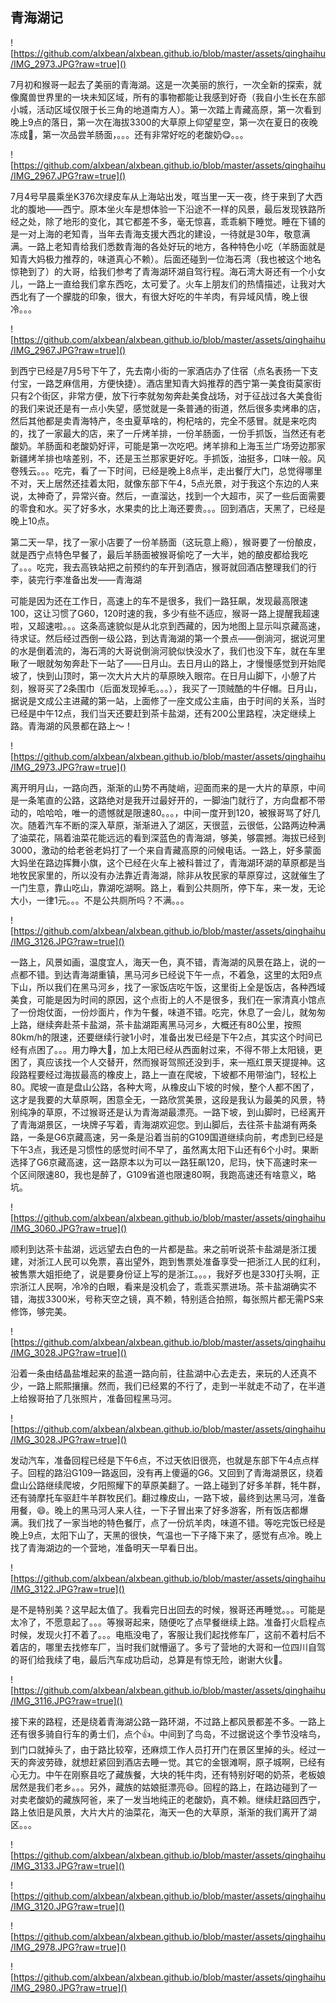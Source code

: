 ## 青海湖记

![https://github.com/alxbean/alxbean.github.io/blob/master/assets/qinghaihu/IMG_2973.JPG?raw=true]()

7月初和猴哥一起去了美丽的青海湖。这是一次美丽的旅行，一次全新的探索，就像魔兽世界里的一块未知区域，所有的事物都能让我感到好奇（我自小生长在东部小城，活动区域仅限于长三角的地道南方人）。第一次踏上青藏高原，第一次看到晚上9点的落日，第一次在海拔3300的大草原上仰望星空，第一次在夏日的夜晚冻成🐶，第一次品尝羊肠面，。。。还有非常好吃的老酸奶😋。。。

![https://github.com/alxbean/alxbean.github.io/blob/master/assets/qinghaihu/IMG_2967.JPG?raw=true]()

7月4号早晨乘坐K376次绿皮车从上海站出发，哐当里一天一夜，终于来到了大西北的腹地——西宁。原本坐火车是想体验一下沿途不一样的风景，最后发现铁路所经之处，除了地形的变化，其它都差不多，毫无惊喜，乖乖躺下睡觉。睡在下铺的是一对上海的老知青，当年去青海支援大西北的建设，一待就是30年，敬意满满。一路上老知青给我们悉数青海的各处好玩的地方，各种特色小吃（羊肠面就是知青大妈极力推荐的，味道真心不赖）。后面还碰到一位海石湾（我也被这个地名惊艳到了）的大哥，给我们参考了青海湖环湖自驾行程。海石湾大哥还有一个小女儿，一路上一直给我们拿东西吃，太可爱了。火车上朋友们的热情描述，让我对大西北有了一个朦胧的印象，很大，有很大好吃的牛羊肉，有异域风情，晚上很冷。。。

![https://github.com/alxbean/alxbean.github.io/blob/master/assets/qinghaihu/IMG_2967.JPG?raw=true]()

到西宁已经是7月5号下午了，先去南小街的一家酒店办了住宿（点名表扬一下支付宝，一路芝麻信用，方便快捷）。酒店里知青大妈推荐的西宁第一美食街莫家街只有2个街区，非常方便，放下行李就匆匆奔赴美食战场，对于征战过各大美食街的我们来说还是有一点小失望，感觉就是一条普通的街道，然后很多卖烤串的店，然后其他都是卖青海特产，冬虫夏草啥的，枸杞啥的，完全不感冒。就是来吃肉的，找了一家最大的店，来了一斤烤羊排，一份羊肠面，一份手抓饭，当然还有老酸奶。羊肠面和老酸奶好评，可能是第一次吃吧。烤羊排和上海玉兰广场旁边那家新疆烤羊排也啥差别，不，还是玉兰那家更好吃。手抓饭，油挺多，口味一般。风卷残云。。。吃完，看了一下时间，已经是晚上8点半，走出餐厅大门，总觉得哪里不对，天上居然还挂着太阳，就像东部下午4，5点光景，对于我这个东边的人来说，太神奇了，异常兴奋。然后，一直溜达，找到一个大超市，买了一些后面需要的零食和水。买了好多水，水果卖的比上海还要贵。。。回到酒店，天黑了，已经是晚上10点。

第二天一早，找了一家小店要了一份羊肠面（这玩意上瘾），猴哥要了一份酿皮，就是西宁点特色早餐了，最后羊肠面被猴哥偷吃了一大半，她的酿皮都给我吃了。。。吃完，我去高铁站把之前预约的车开到酒店，猴哥就回酒店整理我们的行李，装完行李准备出发——青海湖

可能是因为还在工作日，高速上的车不是很多，我们一路狂飙，发现最高限速100，这让习惯了G60，120时速的我，多少有些不适应，猴哥一路上提醒我超速啦，又超速啦。。。这条高速貌似是从北京到西藏的，因为地图上显示叫京藏高速，待求证。然后经过西倒一级公路，到达青海湖的第一个景点——倒淌河，据说河里的水是倒着流的，海石湾的大哥说倒淌河貌似快没水了，我们也没下车，就在车里瞅了一眼就匆匆奔赴下一站了——日月山。去日月山的路上，才慢慢感觉到开始爬坡了，快到山顶时，第一次大片大片的草原映入眼帘。在日月山脚下，小憩了片刻，猴哥买了2条围巾（后面发现掉毛。。。），我买了一顶贼酷的牛仔帽。日月山，据说是文成公主进藏的第一站，上面修了一座文成公主庙，由于时间的关系，当时已经是中午12点，我们当天还要赶到茶卡盐湖，还有200公里路程，决定继续上路。青海湖的风景都在路上～！

![https://github.com/alxbean/alxbean.github.io/blob/master/assets/qinghaihu/IMG_2973.JPG?raw=true]()

离开明月山，一路向西，渐渐的山势不再陡峭，迎面而来的是一大片的草原，中间是一条笔直的公路，这路绝对是我开过最好开的，一脚油门就行了，方向盘都不带动的，哈哈哈，唯一的遗憾就是限速80。。。，中间一度开到120，被猴哥骂了好几次。随着汽车不断的深入草原，渐渐进入了湖区，天很蓝，云很低，公路两边种满了油菜花，隔着油菜花能远远的看到深蓝色的青海湖，够美，够震撼。海拔已经到3000，激动的给老爸老妈打了一个来自青藏高原的问候电话。一路上，好多蒙面大妈坐在路边挥舞小旗，这个已经在火车上被科普过了，青海湖环湖的草原都是当地牧民家里的，所以没有办法靠近青海湖，除非从牧民家的草原穿过，这就催生了一门生意，靠山吃山，靠湖吃湖啊。路上，看到公共厕所，停下车，来一发，无论大小，一律1元。。。不是公共厕所吗？不满。。。

![https://github.com/alxbean/alxbean.github.io/blob/master/assets/qinghaihu/IMG_3126.JPG?raw=true]()

一路上，风景如画，温度宜人，海天一色，真不错，青海湖的风景在路上，说的一点都不错。到达青海湖重镇，黑马河乡已经说下午一点，不着急，这里的太阳9点下山，所以我们在黑马河乡，找了一家饭店吃午饭，这里街上全是饭店，各种西域美食，可能是因为时间的原因，这个点街上的人不是很多，我们在一家清真小馆点了一份炮仗面，一份炒面片，作为午餐，味道不错。吃完，休息了一会儿，就匆匆上路，继续奔赴茶卡盐湖，茶卡盐湖距离黑马河乡，大概还有80公里，按照80km/h的限速，还要继续行驶1小时，准备出发已经是下午2点，其实这个时间已经有点困了。。。用力睁大👀，加上太阳已经从西面射过来，不得不带上太阳镜，更困了，真应该找一个人交替开，然而猴哥驾照还没到手，来一瓶红景天提提神。这段路程要经过海拔最高的橡皮上，路上一直在爬坡，下坡都不用带油门，轻松上80。爬坡一直是盘山公路，各种大弯，从橡皮山下坡的时候，整个人都不困了，这才是我要的大草原啊，困意全无，一路欣赏美景，这段是我认为最美的风景，特别纯净的草原，不过猴哥还是认为青海湖最漂亮。一路下坡，到山脚时，已经离开了青海湖景区，一块牌子写着，青海湖欢迎您。到山脚后，去往茶卡盐湖有两条路，一条是G6京藏高速，另一条是沿着当前的G109国道继续向前，考虑到已经是下午3点，我还是习惯性的感觉时间不早了，虽然离太阳下山还有6个小时。果断选择了G6京藏高速，这一路原本以为可以一路狂飙120，尼玛，快下高速时来一个区间限速80，我也是醉了，G109省道也限速80啊，我跑高速还有啥意义，略坑。

![https://github.com/alxbean/alxbean.github.io/blob/master/assets/qinghaihu/IMG_3060.JPG?raw=true]()

顺利到达茶卡盐湖，远远望去白色的一片都是盐。来之前听说茶卡盐湖是浙江援建，对浙江人民可以免票，喜出望外，跑到售票处准备享受一把浙江人民的红利，被售票大姐拒绝了，说是要身份证上写的是浙江。。。，我好歹也是330打头啊，正宗浙江人民啊，冷冷的白眼，看来是没机会了，乖乖买票进场。茶卡盐湖确实不错，海拔3300米，号称天空之镜，真不赖，特别适合拍照，每张照片都无需PS来修饰，够完美。

![https://github.com/alxbean/alxbean.github.io/blob/master/assets/qinghaihu/IMG_3028.JPG?raw=true]()

沿着一条由结晶盐堆起来的盐道一路向前，往盐湖中心去走去，来玩的人还真不少，一路上熙熙攘攘。然而，我们已经累的不行了，走到一半就走不动了，在半道上给猴哥拍了几张照片，准备回程黑马河。

![https://github.com/alxbean/alxbean.github.io/blob/master/assets/qinghaihu/IMG_3028.JPG?raw=true]()

发动汽车，准备回程已经是下午6点，不过天依旧很亮，也就是东部下午4点点样子。回程的路沿G109一路返回，没有再上傻逼的G6。又回到了青海湖景区，绕着盘山公路继续爬坡，夕阳照耀下的草原美翻了。一路上碰到了好多羊群，牦牛群，还有骑摩托车驱赶牛羊群牧民们。翻过橡皮山，一路下坡，最终到达黑马河，准备用餐，😄。晚上的黑马河人来人往，一下子冒出来了好多游客，所有饭店都爆满。我们找了一家当地的特色餐厅，点了一份炕羊肉，味道不错。等吃完饭已经是晚上9点，太阳下山了，天黑的很快，气温也一下子降下来了，感觉有点冷。晚上找了青海湖边的一个营地，准备明天一早看日出。

![https://github.com/alxbean/alxbean.github.io/blob/master/assets/qinghaihu/IMG_3122.JPG?raw=true]()

是不是特别美？这早起太值了。我看完日出回去的时候，猴哥还再睡觉。。。可能是太冷了，不愿意起了。。。等猴哥起来，随便吃了点早餐继续上路。准备打火启程点时候，发现火打不着了。。。电瓶没电了，客服让我们起找修车厂，这前不着村后不着店的，哪里去找修车厂，当时我们就懵逼了。多亏了营地的大哥和一位四川自驾的哥们给我续了电，最后汽车成功启动，总算是有惊无险，谢谢大伙🙏。

![https://github.com/alxbean/alxbean.github.io/blob/master/assets/qinghaihu/IMG_3116.JPG?raw=true]()

接下来的路程，还是绕着青海湖公路一路环湖，不过路上都风景都差不多。一路上还有很多骑自行车的勇士们，点个👍。中间到了鸟岛，不过据说这个季节没啥鸟，到门口就掉头了，由于路比较窄，还麻烦工作人员打开门在景区里掉的头。经过一天的奔波劳碌，就想赶紧回到酒店去睡一觉。其它的金银滩啊，原子城啊，已经有心无力。中午在刚察县吃了藏族餐，大块的牦牛肉，还有特别好喝的奶茶，老板娘居然是我们老乡。。。另外，藏族的姑娘挺漂亮😄。回程的路上，在路边碰到了一对卖老酸奶的藏族阿爸，来了一发当地纯正的老酸奶，真不赖。继续赶路回西宁，路上依旧是风景，大片大片的油菜花，海天一色的大草原，渐渐的我们离开了湖区。。。

![https://github.com/alxbean/alxbean.github.io/blob/master/assets/qinghaihu/IMG_3133.JPG?raw=true]()

![https://github.com/alxbean/alxbean.github.io/blob/master/assets/qinghaihu/IMG_3120.JPG?raw=true]()

![https://github.com/alxbean/alxbean.github.io/blob/master/assets/qinghaihu/IMG_2978.JPG?raw=true]()

![https://github.com/alxbean/alxbean.github.io/blob/master/assets/qinghaihu/IMG_2980.JPG?raw=true]()